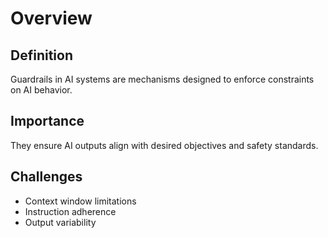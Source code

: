 # Overview

## Definition
Guardrails in AI systems are mechanisms designed to enforce constraints on AI behavior.

## Importance
They ensure AI outputs align with desired objectives and safety standards.

## Challenges
- Context window limitations
- Instruction adherence
- Output variability
